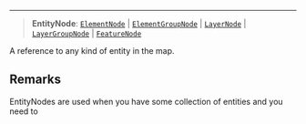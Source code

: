***

> **EntityNode**: [`ElementNode`](ElementNode.md) | [`ElementGroupNode`](ElementGroupNode.md) | [`LayerNode`](LayerNode.md) | [`LayerGroupNode`](LayerGroupNode.md) | [`FeatureNode`](FeatureNode.md)

A reference to any kind of entity in the map.

## Remarks

EntityNodes are used when you have some collection of entities and you need to
